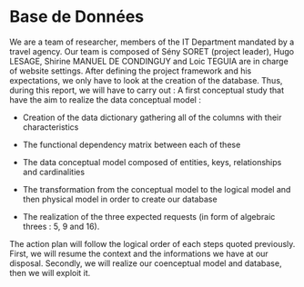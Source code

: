 # Base de Données

We are a team of researcher, members of the IT Department mandated by a travel agency. Our
team is composed of Sény SORET (project leader), Hugo LESAGE, Shirine MANUEL DE
CONDINGUY and Loic TEGUIA are in charge of website settings.
After defining the project framework and his expectations, we only have to look at the creation
of the database.
Thus, during this report, we will have to carry out :
A first conceptual study that have the aim to realize the data conceptual model :

* Creation of the data dictionary gathering all of the columns with their
characteristics

* The functional dependency matrix between each of these

* The data conceptual model composed of entities, keys, relationships and
cardinalities

* The transformation from the conceptual model to the logical model and then
physical model in order to create our database

* The realization of the three expected requests (in form of algebraic threes : 5, 9
and 16).

The action plan will follow the logical order of each steps quoted previously. First, we will
resume the context and the informations we have at our disposal. Secondly, we will realize our
coenceptual model and database, then we will exploit it. 
